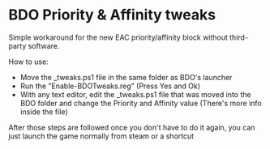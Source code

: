 # BDO Priority & Affinity tweaks

Simple workaround for the new EAC priority/affinity block without third-party software.

How to use:

- Move the _tweaks.ps1 file in the same folder as BDO's launcher
- Run the "Enable-BDOTweaks.reg" (Press Yes and Ok)
- With any text editor, edit the _tweaks.ps1 file that was moved into the BDO folder and change the Priority and Affinity value (There's more info inside the file)

After those steps are followed once you don't have to do it again, you can just launch the game normally from steam or a shortcut
